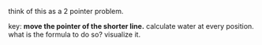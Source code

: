 think of this as a 2 pointer problem.

key:
**move the pointer of the shorter line.**
calculate water at every position. what is the formula to do so? visualize it.

